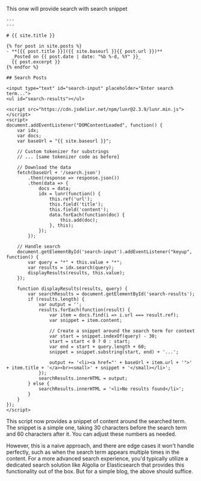 This onw will provide search with search snippet

```
---
---

# {{ site.title }}

{% for post in site.posts %}
- **[{{ post.title }}]({{ site.baseurl }}{{ post.url }})**  
  _Posted on {{ post.date | date: "%b %-d, %Y" }}_  
  {{ post.excerpt }}
{% endfor %}

## Search Posts

<input type="text" id="search-input" placeholder="Enter search term...">
<ul id="search-results"></ul>

<script src="https://cdn.jsdelivr.net/npm/lunr@2.3.9/lunr.min.js"></script>
<script>
document.addEventListener("DOMContentLoaded", function() {
    var idx;
    var docs;
    var baseUrl = "{{ site.baseurl }}";

    // Custom tokenizer for substrings
    // ... [same tokenizer code as before]

    // Download the data
    fetch(baseUrl + '/search.json')
        .then(response => response.json())
        .then(data => {
            docs = data;
            idx = lunr(function() {
                this.ref('url');
                this.field('title');
                this.field('content');
                data.forEach(function(doc) {
                    this.add(doc);
                }, this);
            });
        });

    // Handle search
    document.getElementById('search-input').addEventListener("keyup", function() {
        var query = "*" + this.value + "*";
        var results = idx.search(query);
        displayResults(results, this.value);
    });

    function displayResults(results, query) {
        var searchResults = document.getElementById('search-results');
        if (results.length) {
            var output = '';
            results.forEach(function(result) {
                var item = docs.find(i => i.url === result.ref);
                var snippet = item.content;

                // Create a snippet around the search term for context
                var start = snippet.indexOf(query) - 30;
                start = start < 0 ? 0 : start;
                var end = start + query.length + 60;
                snippet = snippet.substring(start, end) + '...';

                output += '<li><a href="' + baseUrl + item.url + '">' + item.title + '</a><br><small>' + snippet + '</small></li>';
            });
            searchResults.innerHTML = output;
        } else {
            searchResults.innerHTML = '<li>No results found</li>';
        }
    }
});
</script>
```


This script now provides a snippet of content around the searched term. The snippet is a simple one, taking 30 characters before the search term and 60 characters after it. You can adjust these numbers as needed.

However, this is a naive approach, and there are edge cases it won't handle perfectly, such as when the search term appears multiple times in the content. For a more advanced search experience, you'd typically utilize a dedicated search solution like Algolia or Elasticsearch that provides this functionality out of the box. But for a simple blog, the above should suffice.
